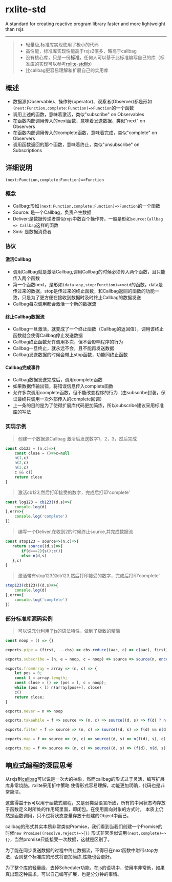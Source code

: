 # rxlite-std
A standard for creating reactive program library faster and more lightweight than rxjs

-------

> * 轻量级,标准库实现使用了极小的代码
> * 高性能，标准库实现性能高于rxjs2倍多，略高于callbag
> * 没有核心库，只是一份**标准**，任何人可以基于此标准编写自己的库（标准库的实现可以参考[rxlite-stdlib](https://github.com/langhuihui/rxlite-std/)）
> * 比callbag更容易理解和扩展自己的实用库

## 概述

* 数据源(Observable)、操作符(operator)、观察者(Observer)都是形如`(next:Function,complete:Function)=>Function`的一个函数
* 调用上述的函数，意味着激活，类似"subscribe" on Observables
* 在函数内部调用传入的next函数，意味着发送数据，类似"next" on Observers
* 在函数内部调用传入的complete函数，意味着完成，类似"complete" on Observers
* 调用函数返回的那个函数，意味着终止，类似"unsubscribe" on Subscriptions

## 详细说明

`(next:Function,complete:Function)=>Function`

### 概念

* Callbag:形如`(next:Function,complete:Function)=>Function`的一个函数
* Source: 是一个Callbag，负责产生数据
* Deliver:是数据传递者类似rxjs中数百个操作符，一般是形如`source:Callbag => Callbag`这样的函数
* Sink: 是数据消费者

### 协议

#### 激活Callbag
- 调用Callbag就是激活Callbag,调用Callbag的时候必须传入两个函数，且只能传入两个函数
- 第一个函数next，是形如`(data:any,stop:Function)=>void`的函数，data是传过来的数据，stop是传过来的终止函数，和Callbag返回的函数的功能一致，只是为了更方便在接收到数据时及时终止Callbag的数据发送
- Callbag每次调用都会激活一个新的数据流

#### 终止Callbag数据流
- Callbag一旦激活，就变成了一个终止函数（Callbag的返回值），调用该终止函数就会使得Callbag停止发送数据
- Callbag终止函数允许调用多次，但不会影响程序的行为
- Callbag一旦终止，就永远不会，且不能再发送数据
- Callbag发送数据的时候会带上stop函数，功能同终止函数

#### Callbag完成事件
- Callbag数据发送完成后，调用complete函数
- 如果数据传输出错，将错误信息传入complete函数
- 允许多次调用complete函数，但不能改变程序的行为（由subscribe封装，保证最终只调用一次外部传入的complete回调）
- 上一条的目的是为了使得扩展库代码更加简练，所以subscribe建议采用标准库的写法

### 实现示例

> 创建一个数据源Callbag 激活后发送数字1，2，3，然后完成
```js
const cb123 = (n,c)=>{
    const close = ()=>c=null
    n(1,c)
    n(2,c)
    n(3,c)
    c && c()
    return close
}
```

> 激活cb123,然后打印接受的数字，完成后打印‘complete’
```js
const log123 = cb123((d,s)=>{
    console.log(d)
},err=>{
    console.log('complete')
})
```

> 编写一个Deliver,在收到2的时候终止source,并完成数据流
```js
const stop123 = source=>(n,c)=>{
   return source((d,s)=>{
       if(d===2){s();c()}
       else n(d,s)
   },c)
}
```

> 激活带有stop123的cb123,然后打印接受的数字，完成后打印‘complete’

```js
stop123(cb123)((d,s)=>{
    console.log(d)
},err=>{
    console.log('complete')
})
```


### 部分标准库源码实例

> 可以说充分利用了js的语法特性，做到了极致的精简

```js
const noop = () => {}

exports.pipe = (first, ...cbs) => cbs.reduce((aac, c) => c(aac), first);

exports.subscribe = (n, e = noop, c = noop) => source => source(n, once(err => err ? e(err) : c()))

exports.fromArray = array => (n, c) => {
    let pos = 0;
    const l = array.length;
    const close = () => (pos = l, c = noop);
    while (pos < l) n(array[pos++], close)
    c()
    return close;
}

exports.never = n => noop

exports.takeWhile = f => source => (n, c) => source((d, s) => f(d) ? n(d, s) : (s(), c()), c)

exports.filter = f => source => (n, c) => source((d, s) => f(d) && n(d, s), c)

exports.map = f => source => (n, c) => source((d, s) => n(f(d), s), c);

exports.tap = f => source => (n, c) => source((d, s) => (f(d), n(d, s)), c);
```

## 响应式编程的深层思考

从rxjs到[callbag](https://github.com/callbag/callbag)可以说是一次大的抽象，然而callbag的形式过于灵活，编写扩展库非常烧脑。rxlite采用折中策略
使得形式容易理解，功能更加明确，代码也是非常简洁。

这些得益于js可以用于函数式编程，又是弱类型语言所致，所有的中间状态均存放于函数定义时所处的作用域里面，即闭包。在使用面向对象的方式时，
本质上仍然是函数调用，只不过将状态变量存放于创建的Object中而已。

callbag的形式其实本质非常类似Promise，我们看到当我们创建一个Promise的时候`new Promise((resolve,reject)=>{})`
形式非常类似调用`(next,complete)=>{}`，当然promise只能接受一次数据，这就是区别了。

为了能在同步发送数据的过程中终止数据流，不得已在next函数中附带stop方法，否则整个标准库的形式将更加简练,性能也会更好。

为了整个库的轻量级，去掉Scheduler功能，在js的语境中，使用率非常低，如果真出现这种需求，可以自己编写扩展，也是分分钟的事情。

